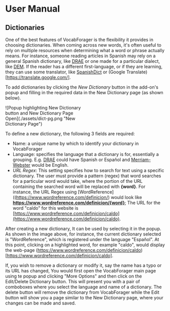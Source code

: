 # User Manual

## Dictionaries
One of the best features of VocabForager is the flexibility it provides in choosing
dictionaries. When coming across new words, it's often useful to rely on multiple resources
when determining what a word or phrase actually means. For instance, someone reading
articles in Spanish may rely on a general Spanish dictionary, like [DRAE](https://dle.rae.es/) or
one made for a particular dialect, like [DEM](https://dem.colmex.mx/). If the reader has a
different first-language, or if they are learning, they can use some translator, like
[SpanishDict](https://www.spanishdict.com) or (Google Translate)[https://translate.google.com/].

To add dictionaries by clicking the _New Dictionary_ button in the add-on's
popup and filling in the required data in the New Dictionary page (as shown below).

<div style="width:50%; height:50%">
    ![Popup highlighting New Dictionary button and New Dictionary Page Open](./assets/dict-pg.png "New Dictionary Page")
</div>

To define a new dictionary, the following 3 fields are required:
- Name: a unique name by which to identify your dictionary in VocabForager
- Language: specifies the language that a dictionary is for, essentially a grouping. E.g.
[DRAE](https://dle.rae.es/) could have Spanish or Español and [Merriam-Webster](https://www.merriam-webster.com/)
would be English.
- _URL Regex_: This setting specifies how to search for text using a specific dictionary.
The user must provide a pattern (regex) that word searches for a particular word would take,
where the portion of the URL containing the searched word will be replaced with **{word}**.
For instance, the URL Regex using [WordReference]((https://www.wordreference.com/definicion/)
would look like **https://www.wordreference.com/definicion/{word}**; The URL for the word "caldo" for this
website is [https://www.wordreference.com/definicion/caldo](https://www.wordreference.com/definicion/caldo).

After creating a new dictionary, It can be used by selecting it in the popup. As shown in
the image above, for instance, the current dictionary selected is "WordReference",
which is registered under the language "Español". At this point, clicking on a highlighted
word, for example "caldo", would display the web-page (https://www.wordreference.com/definicion/caldo)[https://www.wordreference.com/definicion/caldo].

If, you wish to remove a dictionary or modify it, say the name has a typo or its URL has
changed, You would first open the VocabForager main page using te popup and clicking "More Options"
and then click on the Edit/Delete Dictionary button. This will present you with a pair of
comboboxes where you select the language and name of a dictionary. The delete button will
remove the dictionary from VocabForager while the Edit button will show you a page similar to
the New Dictionary page, where your changes can be made and saved.
